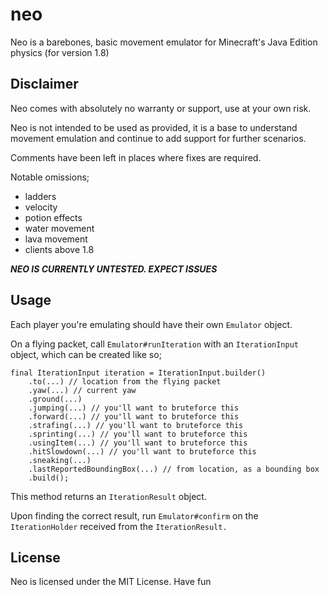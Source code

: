 # neo
Neo is a barebones, basic movement emulator for Minecraft's Java Edition physics (for version 1.8)

## Disclaimer
Neo comes with absolutely no warranty or support, use at your own risk.

Neo is not intended to be used as provided, it is a base to understand movement emulation and continue to add support for
further scenarios.

Comments have been left in places where fixes are required.

Notable omissions;
- ladders
- velocity
- potion effects
- water movement
- lava movement
- clients above 1.8

***NEO IS CURRENTLY UNTESTED. EXPECT ISSUES***

## Usage
Each player you're emulating should have their own `Emulator` object.

On a flying packet, call `Emulator#runIteration` with an `IterationInput` object, which can be created like so;

```
final IterationInput iteration = IterationInput.builder()
    .to(...) // location from the flying packet
    .yaw(...) // current yaw
    .ground(...)
    .jumping(...) // you'll want to bruteforce this
    .forward(...) // you'll want to bruteforce this
    .strafing(...) // you'll want to bruteforce this
    .sprinting(...) // you'll want to bruteforce this
    .usingItem(...) // you'll want to bruteforce this
    .hitSlowdown(...) // you'll want to bruteforce this
    .sneaking(...)
    .lastReportedBoundingBox(...) // from location, as a bounding box
    .build();
```

This method returns an `IterationResult` object.

Upon finding the correct result, run `Emulator#confirm` on the `IterationHolder` received from the `IterationResult.`

## License
Neo is licensed under the MIT License. Have fun
